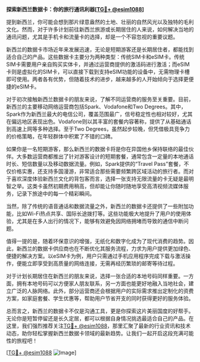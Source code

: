 **探索新西兰数据卡：你的旅行通讯利器[[TG💪+ @esim1088](https://t.me/s/esim1088)]**

提到新西兰，你可能会想到那片绿意盎然的土地、壮丽的自然风光以及独特的毛利文化。然而，对于许多计划前往新西兰旅游或长期居住的人来说，如何解决当地的通讯问题，尤其是手机卡和流量卡的选择，却是一个不容忽视的重要议题。

新西兰的数据卡市场近年来发展迅速，无论是短期游客还是长期居住者，都能找到适合自己的产品。这些数据卡主要分为两种类型：传统SIM卡和eSIM卡。传统SIM卡需要用户亲自购买实体卡，并通过运营商提供的激活码进行激活；而eSIM卡则是虚拟化的SIM卡，可以直接下载到支持eSIM功能的设备中，无需物理卡槽即可使用。两者各有优势，但随着技术的进步，越来越多的人开始倾向于选择更便捷的eSIM卡。

对于初次接触新西兰数据卡的朋友来说，了解不同运营商的服务至关重要。目前，新西兰的主要移动网络运营商包括Spark、Vodafone和Two Degrees。其中，Spark作为新西兰最大的电信公司，覆盖范围最广，信号稳定性也相对较好，尤其在偏远地区表现出色。Vodafone则以其丰富的套餐内容著称，提供了从基础通话到高速上网等多种选择。至于Two Degrees，虽然起步较晚，但凭借极具竞争力的价格策略，在年轻群体中积累了不错的口碑。

如果你是一名短期游客，那么新西兰的数据卡将是你在异国他乡保持联络的最佳伙伴。大多数运营商都推出了针对游客设计的短期套餐，通常包含一定量的本地通话时长、短信数量以及移动数据流量。例如，Spark提供的“Travel Pass”套餐，不仅价格实惠，还支持多国漫游，非常适合那些需要频繁跨区域活动的旅行者。而对于喜欢深度体验新西兰文化的背包客而言，选择一张支持无限流量的卡无疑是最明智之举。这类卡虽然初期费用稍高，但却能让你随时随地享受高清视频流媒体服务，记录下旅途中的每一个精彩瞬间。

当然，除了传统的语音通话和数据流量之外，新西兰的数据卡还提供了一些附加功能，比如Wi-Fi热点共享、国际长途拨打等。这些功能极大地提升了用户的使用体验，尤其是在多人出行的情况下，能够有效避免因网络拥堵而导致的通信中断问题。

值得一提的是，随着环保意识的增强，无纸化和数字化成为了现代消费的趋势。因此，新西兰的数据卡供应商也在不断优化其服务流程，力求为用户提供更加绿色、便捷的解决方案。以eSIM卡为例，用户只需通过手机应用程序完成下载与激活操作，便能立即享受到高质量的网络连接，无需再经历繁琐的邮寄等待过程。

对于计划长期居住在新西兰的朋友来说，选择一张合适的本地号码同样重要。一方面，拥有本地号码可以方便家人朋友联系，另一方面也能更好地融入当地社会，建立广泛的人脉网络。此外，部分运营商还会根据用户的实际需求推出定制化的资费方案，如家庭套餐、学生优惠等，帮助用户节省开支的同时获得更好的服务体验。

总而言之，新西兰的数据卡不仅是沟通工具，更是你探索这片美丽国度的好帮手。无论你是短暂停留还是长久定居，都可以根据自身情况挑选最适合自己的产品。在这里，我们强烈推荐关注[TG💪+ @esim1088](https://t.me/s/esim1088)，那里汇聚了最新的行业资讯和技术动态，助你轻松掌握新西兰数据卡领域的最新趋势。让我们一起开启这段充满可能性的旅程吧！

[[TG💪+ @esim1088](https://t.me/s/esim1088) ![Image](https://i.postimg.cc/4NQfJmqS/Snipaste-2025-05-13-00-14-12.png)]